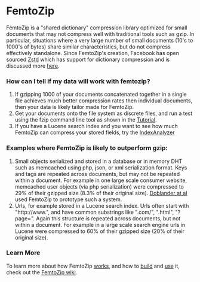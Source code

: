 # FemtoZip 

FemtoZip is a "shared dictionary" compression library optimized for small documents that may not compress well with traditional tools such as gzip. In particular, situations where a very large number of small documents (10's to 1000's of bytes) share similar characteristics, but do not compress effectively standalone.  Since FemtoZip's creation, Facebook has open sourced [Zstd](https://github.com/facebook/zstd) which has support for dictionary compression and is discussed more [here](https://github.com/gtoubassi/femtozip/wiki/FemtoZip-vs-VCDiff-and-Zstd#femtozip-vs-zstd).

### How can I tell if my data will work with femtozip?

   1. If gzipping 1000 of your documents concatenated together in a single file achieves much better compression rates then individual documents, then your data is likely tailor made for FemtoZip.
   2. Get your documents onto the file system as discrete files, and run a test using the fzip command line tool as shown in the [Tutorial](https://github.com/gtoubassi/femtozip/wiki/Tutorial).
   3. If you have a Lucene search index and you want to see how much FemtoZip can compress your stored fields, try the [IndexAnalyzer](https://github.com/gtoubassi/femtozip/wiki/Indexanalyzer)

### Examples where FemtoZip is likely to outperform gzip:

   1. Small objects serialized and stored in a database or in memory DHT such as memcached using php, json, or xml serialization format. Keys and tags are repeated across documents, but may not be repeated within a document. For example in one large scale consumer website, memcached user objects (via php serialization) were compressed to 29% of their gzipped size (8.3% of their original size).  [Doblander at al](https://dl.acm.org/doi/abs/10.1145/2933267.2933308) used FemtoZip to prototype such a system.
   2. Urls, for example stored in a Lucene search index. Urls often start with "http://www.", and have common substrings like ".com/", ".html", "?page=". Again this structure is repeated across documents, but not within a document. For example in a large scale search engine urls in Lucene were compressed to 60% of their gzipped size (20% of their original size).

### Learn More

To learn more about how FemtoZip [works](https://github.com/gtoubassi/femtozip/wiki/How-femtozip-works), and how to [build](https://github.com/gtoubassi/femtozip/wiki/How-to-build) and [use](https://github.com/gtoubassi/femtozip/wiki/Tutorial) it, check out the [FemtoZip wiki](https://github.com/gtoubassi/femtozip/wiki).
